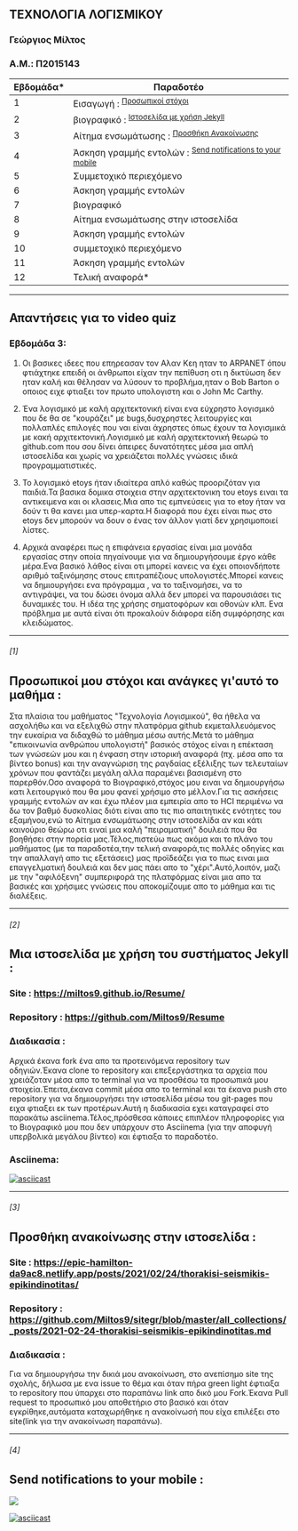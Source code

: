 ## ΤΕΧΝΟΛΟΓΙΑ ΛΟΓΙΣΜΙΚΟΥ
### Γεώργιος Μίλτος
### Α.Μ.: Π2015143

| Εβδομάδα* | Παραδοτέο |
| --- | --- |
| 1 |  Eισαγωγή : <sup><a href="#1">Προσωπικοί στόχοι </a></sup> |
| 2 | βιογραφικό : <sup><a href="#2">Iστοσελίδα με χρήση Jekyll </a></sup> |
| 3 | Αίτημα ενσωμάτωσης : <sup><a href="#3">Προσθήκη Ανακοίνωσης </a></sup> |
| 4 | Άσκηση γραμμής εντολών : <sup><a href="#4">Send notifications to your mobile </a></sup>  |
| 5 | Συμμετοχικό περιεχόμενο |
| 6 | Άσκηση γραμμής εντολών |
| 7 | βιογραφικό |
| 8 | Αίτημα ενσωμάτωσης στην ιστοσελίδα |
| 9 | Άσκηση γραμμής εντολών |
| 10 | συμμετοχικό περιεχόμενο |
| 11 | Άσκηση γραμμής εντολών |
| 12 | Τελική αναφορά* |


***
## Απαντήσεις για το video quiz

### Eβδομάδα 3:

1) Οι βασικες ιδεες που επηρεασαν τον Αλαν Κεη ηταν το ARPANET όπου φτιάχτηκε επειδή οι άνθρωποι είχαν την πεπίθυση  οτι η 
δικτύωση δεν ηταν καλή και θέλησαν να λύσουν το προβλήμα,ηταν ο Bob Barton ο οποιος ειχε φτιαξει τον πρωτο υπολογιστη και ο John Mc Carthy.

2) Ένα λογισμικό με καλή αρχιτεκτονική είναι ενα εύχρηστο λογισμικό που δε θα σε "κουράζει" με bugs,δυσχρηστες λειτουργίες και πολλαπλές επιλογές που ναι είναι άχρηστες όπως έχουν τα λογισμικά με κακή αρχιτεκτονική.Λογισμικό με καλή αρχιτεκτονική θεωρώ το github.com που σου δίνει άπειρες δυνατότητες μέσα μια απλή ιστοσελίδα και χωρίς να χρειάζεται πολλές γνώσεις ιδικά προγραμματιστικές.

3) Το λογισμικό etoys ήταν ιδιαίτερα απλό καθώς προοριζόταν για παιδιά.Τα βασικα δομικα στοιχεια στην αρχιτεκτονικη του etoys ειναι τα αντικειμενα και οι κλασεις.Μια απο τις εμπνεύσεις για το etoy ήταν να δούν τι θα κανει μια υπερ-καρτα.Η διαφορά που έχει είναι πως στο etoys δεν μπορούν να δουν ο ένας τον άλλον γιατί δεν χρησιμοποιεί λίστες.

4) Αρχικά αναφέρει πως η επιφάνεια εργασίας είναι μια μονάδα εργασίας στην οποία πηγαίνουμε για να δημιουργήσουμε έργο κάθε μέρα.Ενα βασικό λάθος είναι οτι μπορεί κανεις να έχει οποιονδήποτε αριθμό ταξινόμησης στους επιτραπέζιους υπολογιστές.Μπορεί κανεις να δημιουργήσει ενα πρόγραμμα , να το ταξινομήσει, να το αντιγράψει, να του δώσει όνομα αλλά 
δεν μπορεί να παρουσιάσει τις δυναμικές του. H ιδέα της χρήσης σηματοφόρων και οθονών κλπ. Ενα πρόβλημα με αυτά είναι ότι προκαλούν διάφορα είδη συμφόρησης και κλειδώματος.

***
 ###### [1]  
 ## Προσωπικοί μου στόχοι και ανάγκες γι'αυτό το μαθήμα : 
Στα πλαίσια του μαθήματος "Τεχνολογία Λογισμικού", θα ήθελα να ασχολήθω και να εξελιχθώ στην πλατφόρμα github εκμεταλλευόμενος την ευκαίρια να διδαχθώ το μάθημα μέσω αυτής.Μετά το μάθημα "επικοινωνία ανθρώπου υπολογιστή" βασικός στόχος είναι η επέκταση των γνώσεών μου και η ένφαση στην ιστορική αναφορά (πχ. μέσα απο τα βίντεο bonus) και την αναγνώριση της ραγδαίας εξέλιξης των τελευταίων χρόνων που φαντάζει μεγάλη αλλα παραμένει βασισμένη στο παρερθόν.Οσο αναφορά το Βιογραφικό,στόχος μου ειναι να δημιουργήσω κατι λειτουργικό που θα μου φανεί χρήσιμο στο μέλλον.Για τις ασκήσεις γραμμής εντολών αν και έχω πλέον μια εμπειρία απο το HCI περιμένω να δω τον βαθμό δυσκολίας διότι είναι απο τις πιο απαιτητικές ενότητες του εξαμήνου,ενώ το Αίτημα ενσωμάτωσης στην ιστοσελίδα αν και κάτι καινούριο θεώρω οτι ειναί μια καλή "πειραματική" δουλειά που θα βοηθήσει στην πορεία μας.Τέλος,πιστεύω πως ακόμα και το πλάνο του μαθήματος (με τα παραδοτέα,την τελική αναφορά,τις πολλές οδηγίες και την απαλλαγή απο τις εξετάσεις) μας προϊδεάζει για το πως ειναι μια επαγγελματική δουλειά και δεν μας πάει απο το "χέρι".Αυτό,λοιπόν, μαζι με την "αφιλόξενη" συμπεριφορά της πλατφόρμας είναι μια απο τα βασικές και χρήσιμες γνώσεις που αποκομίζουμε απο το μάθημα και τις διαλέξεις.

***
###### [2]
## Mια ιστοσελίδα με χρήση του συστήματος Jekyll :

### Site : https://miltos9.github.io/Resume/

### Repository : https://github.com/Miltos9/Resume

### Διαδικασία : 
Αρχικά έκανα fork ένα απο τα προτεινόμενα repository των οδηγιών.Έκανα clone το repository και επεξεργάστηκα τα αρχεία που χρειάζοταν μέσα απο το terminal για να προσθέσω τα προσωπικά μου στοιχεία.Έπειτα,έκανα commit μέσα απο το terminal και τα έκανα push στο repository για να δημιουργήσει την ιστοσελίδα μέσω του git-pages που ειχα φτιαξει εκ των προτέρων.Αυτή η διαδικασία εχει καταγραφεί στο παρακάτω asciinema.Τέλος,πρόσθεσα κάποιες επιπλέον πληροφορίες για το Βιογραφικό μου που δεν υπάρχουν στο Asciinema (για την αποφυγή υπερβολικά μεγάλου βίντεο) και  έφτιαξα το παραδοτέο.


### Asciinema: 
[![asciicast](https://asciinema.org/a/395265.svg)](https://asciinema.org/a/395265)

***
###### [3]
## Προσθήκη ανακοίνωσης στην ιστοσελίδα :

### Site : https://epic-hamilton-da9ac8.netlify.app/posts/2021/02/24/thorakisi-seismikis-epikindinotitas/

### Repository : https://github.com/Miltos9/sitegr/blob/master/all_collections/_posts/2021-02-24-thorakisi-seismikis-epikindinotitas.md

### Διαδικασία : 
Για να δημιουργήσω την δικιά μου ανακοίνωση, στο ανεπίσημο site της σχολής, δήλωσα με ενα issue το θέμα και όταν πήρα green light έφτιαξα το repository που ύπαρχει στο παραπάνω link απο δικό μου Fork.Έκανα Pull request το προσωπικό μου αποθετήριο στο βασικό και όταν εγκρίθηκε,αυτόματα καταχωρήθηκε η ανακοίνωσή που είχα επιλέξει στο site(link για την ανακοίνωση παραπάνω).

***
###### [4]
## Send notifications to your mobile :

![](TELEGRAM.gif)

[![asciicast](https://asciinema.org/a/399324.svg)](https://asciinema.org/a/399324)

